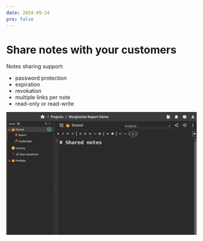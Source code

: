 ```yaml
---
date: 2024-09-24
pro: false
---
```


# Share notes with your customers
Notes sharing support:

 * password protection
 * expiration
 * revokation
 * multiple links per note
 * read-only or read-write

![Guest permissions for subcontractors](../../images/show/share_notes.gif)
